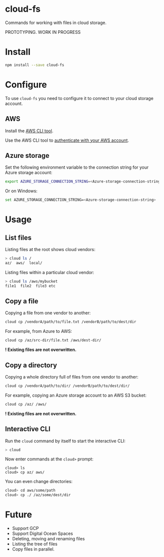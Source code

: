 # cloud-fs

Commands for working with files in cloud storage.

PROTOTYPING. WORK IN PROGRESS

# Install

```bash
npm install --save cloud-fs
```

# Configure

To use `cloud-fs` you need to configure it to connect to your cloud storage account.

## AWS

Install the [AWS CLI tool](https://aws.amazon.com/cli/).

Use the AWS CLI tool to [authenticate with your AWS account](https://docs.aws.amazon.com/cli/latest/userguide/cli-configure-quickstart.html).

## Azure storage

Set the following environment variable to the connection string for your Azure storage account:

```bash
export AZURE_STORAGE_CONNECTION_STRING=<Azure-storage-connection-string>
```

Or on Windows:

```bash
set AZURE_STORAGE_CONNECTION_STRING=<Azure-storage-connection-string>
```

# Usage
## List files

Listing files at the root shows cloud vendors:

```bash
> cloud ls /
az/  aws/  local/
```

Listing files within a particular cloud vendor:

```bash
> cloud ls /aws/mybucket
file1  file2  file3 etc
```
## Copy a file

Copying a file from one vendor to another:

```bash
cloud cp /vendorA/path/to/file.txt /vendorB/path/to/dest/dir
```

For example, from Azure to AWS:

```bash
cloud cp /az/src-dir/file.txt /aws/dest-dir/
```

**! Existing files are not overwritten.**

## Copy a directory

Copying a whole directory full of files from one vendor to another:

```bash
cloud cp /vendorA/path/to/dir/ /vendorB/path/to/dest/dir/
```

For example, copying an Azure storage account to an AWS S3 bucket:

```bash
cloud cp /az/ /aws/
```

**! Existing files are not overwritten.**

## Interactive CLI

Run the `cloud` command by itself to start the interactive CLI:

```bash
> cloud
```

Now enter commands at the `cloud>` prompt:

```
cloud> ls
cloud> cp az/ aws/
```

You can even change directories:

```bash
cloud> cd aws/some/path
cloud> cp ./ /az/some/dest/dir
```


# Future

- Support GCP
- Support Digital Ocean Spaces
- Deleting, moving and renaming files
- Listing the tree of files
- Copy files in parallel.